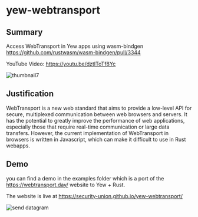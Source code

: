 # yew-webtransport

## Summary

Access WebTransport in Yew apps using wasm-bindgen https://github.com/rustwasm/wasm-bindgen/pull/3344

YouTube Video: https://youtu.be/dztIToTf8Yc

![thumbnail7](https://user-images.githubusercontent.com/1176339/224917256-68ae5fff-dc1c-4f29-8656-ae9232634cd7.png)

## Justification

WebTransport is a new web standard that aims to provide a low-level API for secure, multiplexed communication between web browsers and servers. It has the potential to greatly improve the performance of web applications, especially those that require real-time communication or large data transfers. However, the current implementation of WebTransport in browsers is written in Javascript, which can make it difficult to use in Rust webapps.

## Demo

you can find a demo in the examples folder which is a port of the https://webtransport.day/ website to Yew + Rust.

The website is live at https://security-union.github.io/yew-webtransport/

![send datagram](https://user-images.githubusercontent.com/1176339/224579691-6d8c1451-a935-4d75-a4a0-556305195c36.gif)

